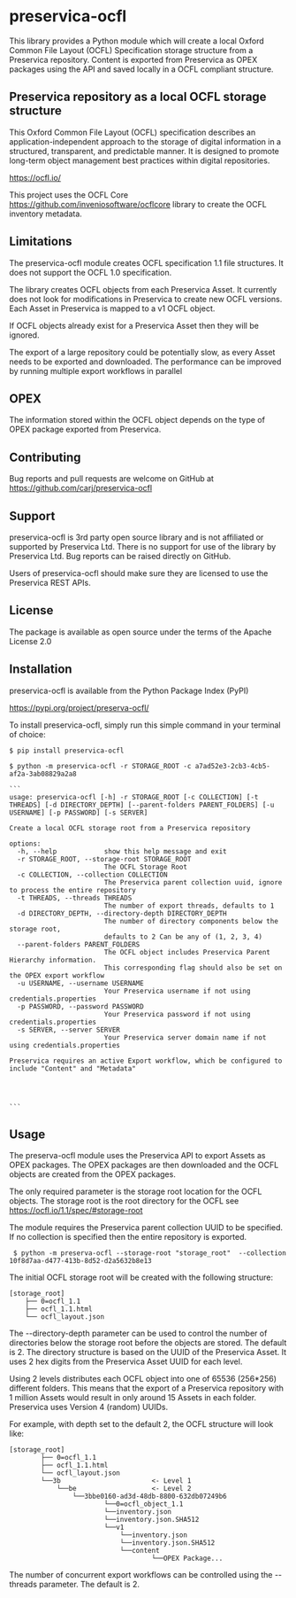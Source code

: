 # preservica-ocfl

This library provides a Python module which will create a local Oxford Common File Layout (OCFL) Specification storage 
structure from a Preservica repository. 
Content is exported from Preservica as OPEX packages using the API and saved locally in a OCFL compliant structure.

## Preservica repository as a local OCFL storage structure

This Oxford Common File Layout (OCFL) specification describes an application-independent approach to the 
storage of digital information in a structured, transparent, and predictable manner. 
It is designed to promote long-term object management best practices within digital repositories.

https://ocfl.io/

This project uses the OCFL Core https://github.com/inveniosoftware/ocflcore library to create the OCFL inventory 
metadata.

## Limitations

The preservica-ocfl module creates OCFL specification 1.1 file structures. It does not support the OCFL 1.0 specification.

The library creates OCFL objects from each Preservica Asset. It currently does not look for modifications in Preservica
to create new OCFL versions. Each Asset in Preservica is mapped to a v1 OCFL object. 

If OCFL objects already exist for a Preservica Asset then they will be ignored. 

The export of a large repository could be potentially slow, as every Asset needs to be exported and downloaded. 
The performance can be improved by running multiple export workflows in parallel 

## OPEX

The information stored within the OCFL object depends on the type of OPEX package exported from Preservica.


## Contributing

Bug reports and pull requests are welcome on GitHub at https://github.com/carj/preservica-ocfl

## Support 

preservica-ocfl is 3rd party open source library and is not affiliated or supported by Preservica Ltd.
There is no support for use of the library by Preservica Ltd.
Bug reports can be raised directly on GitHub.

Users of preservica-ocfl should make sure they are licensed to use the Preservica REST APIs. 

## License

The package is available as open source under the terms of the Apache License 2.0

## Installation

preservica-ocfl is available from the Python Package Index (PyPI)

https://pypi.org/project/preserva-ocfl/

To install preservica-ocfl, simply run this simple command in your terminal of choice:

    $ pip install preservica-ocfl

    $ python -m preservica-ocfl -r STORAGE_ROOT -c a7ad52e3-2cb3-4cb5-af2a-3ab08829a2a8
    
    ```
    usage: preservica-ocfl [-h] -r STORAGE_ROOT [-c COLLECTION] [-t THREADS] [-d DIRECTORY_DEPTH] [--parent-folders PARENT_FOLDERS] [-u USERNAME] [-p PASSWORD] [-s SERVER]

    Create a local OCFL storage root from a Preservica repository
    
    options:
      -h, --help            show this help message and exit
      -r STORAGE_ROOT, --storage-root STORAGE_ROOT
                            The OCFL Storage Root
      -c COLLECTION, --collection COLLECTION
                            The Preservica parent collection uuid, ignore to process the entire repository
      -t THREADS, --threads THREADS
                            The number of export threads, defaults to 1
      -d DIRECTORY_DEPTH, --directory-depth DIRECTORY_DEPTH
                            The number of directory components below the storage root, 
                            defaults to 2 Can be any of (1, 2, 3, 4)
      --parent-folders PARENT_FOLDERS
                            The OCFL object includes Preservica Parent Hierarchy information. 
                            This corresponding flag should also be set on the OPEX export workflow
      -u USERNAME, --username USERNAME
                            Your Preservica username if not using credentials.properties
      -p PASSWORD, --password PASSWORD
                            Your Preservica password if not using credentials.properties
      -s SERVER, --server SERVER
                            Your Preservica server domain name if not using credentials.properties
    
    Preservica requires an active Export workflow, which be configured to include "Content" and "Metadata"

    
    
    
    ```



## Usage

The preserva-ocfl module uses the Preservica API to export Assets as OPEX packages. The OPEX packages are then 
downloaded and the OCFL objects are created from the OPEX packages.

The only required parameter is the storage root location for the OCFL objects. 
The storage root is the root directory for the OCFL see https://ocfl.io/1.1/spec/#storage-root

The module requires the Preservica parent collection UUID to be specified. If no collection is specified then the entire
repository is exported.

     $ python -m preserva-ocfl --storage-root "storage_root"  --collection 10f8d7aa-d477-413b-8d52-d2a5632b8e13

The initial OCFL storage root will be created with the following structure:

    [storage_root]
        ├── 0=ocfl_1.1
        ├── ocfl_1.1.html        
        └── ocfl_layout.json    


The --directory-depth parameter can be used to control the number of directories below the storage root before the
objects are stored. The default is 2.  The directory structure is based on the UUID of the Preservica Asset. 
It uses 2 hex digits from the Preservica Asset UUID for each level.

Using 2 levels distributes each OCFL object into one of 65536 (256*256) different folders. 
This means that the export of a Preservica repository with 1 million Assets would result in only around 15 Assets in each folder. 
Preservica uses Version 4 (random) UUIDs.

For example, with depth set to the default 2, the OCFL structure will look like:

    [storage_root]
            ├── 0=ocfl_1.1
            ├── ocfl_1.1.html        
            └── ocfl_layout.json
            └──3b                       <- Level 1
                └──be                   <- Level 2
                    └──3bbe0160-ad3d-48db-8800-632db07249b6
                            └──0=ocfl_object_1.1
                            └──inventory.json
                            └──inventory.json.SHA512
                            └──v1
                                └──inventory.json
                                └──inventory.json.SHA512
                                └──content
                                        └──OPEX Package...   


    
                                
The number of concurrent export workflows can be controlled using the --threads parameter. The default is 2.


        
